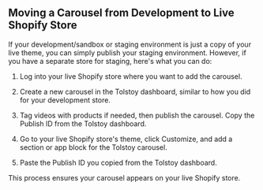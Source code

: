 ## Moving a Carousel from Development to Live Shopify Store

If your development/sandbox or staging environment is just a copy of your live theme, you can simply publish your staging environment. However, if you have a separate store for staging, here's what you can do:

1. Log into your live Shopify store where you want to add the carousel.

2. Create a new carousel in the Tolstoy dashboard, similar to how you did for your development store.

3. Tag videos with products if needed, then publish the carousel. Copy the Publish ID from the Tolstoy dashboard.

4. Go to your live Shopify store's theme, click Customize, and add a section or app block for the Tolstoy carousel.

5. Paste the Publish ID you copied from the Tolstoy dashboard.

This process ensures your carousel appears on your live Shopify store.